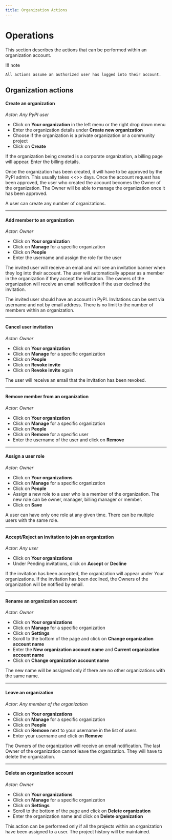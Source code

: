 ```yaml
---
title: Organization Actions
---
```


# Operations
This section describes the actions that can be performed
within an organization account.

!!! note

    All actions assume an authorized user has logged into their account.

## Organization actions

#### Create an organization

*Actor: Any PyPI user*

* Click on **Your organization** in the left menu or the right drop down menu
* Enter the organization details under **Create new organization**
* Choose if the organization is a private organization or a community project
* Click on **Create**

If the organization being created is a corporate organization,
a billing page will appear. Enter the billing details.

Once the organization has been created, it will have to be
approved by the PyPI admin.
This usually takes <<>> days.
Once the account request has been approved,
the user who created the account becomes the Owner of the organization.
The Owner will be able to manage the organization once it has been approved.

A user can create any number of organizations.

---

#### Add member to an organization

*Actor: Owner*

* Click on **Your organizatio**n
* Click on **Manage** for a specific organization
* Click on **People**
* Enter the username and assign the role for the user

The invited user will receive an email and will see an invitation
banner when they log into their account. The user will automatically
appear as a member in the organization if they accept the invitation.
The owners of the organization will receive an email notification
if the user declined the invitation.

The invited user should have an account in PyPI.
Invitations can be sent via username and not by email address.
There is no limit to the number of members within an organization.

---

#### Cancel user invitation

*Actor: Owner*

* Click on **Your organization**
* Click on **Manage** for a specific organization
* Click on **People**
* Click on **Revoke invite**
* Click on **Revoke invite** again

The user will receive an email that the invitation has been revoked.

---

#### Remove member from an organization
*Actor: Owner*

* Click on **Your organization**
* Click on **Manage** for a specific organization
* Click on **People**
* Click on **Remove** for a specific user
* Enter the username of the user and click on **Remove**

---

#### Assign a user role

*Actor: Owner*

* Click on **Your organizations**
* Click on **Manage** for a specific organization
* Click on **People**
* Assign a new role to a user who is a member of the organization.
The new role can be owner, manager, billing manager or member.
* Click on **Save**

A user can have only one role at any given time.
There can be multiple users with the same role.

---

#### Accept/Reject an invitation to join an organization

*Actor: Any user*

* Click on **Your organizations**
* Under Pending invitations, click on **Accept** or **Decline**

If the invitation has been accepted,
the organization will appear under Your organizations.
If the invitation has been declined, the Owners of the organization
will be notified by email.

---

#### Rename an organization account

*Actor: Owner*

* Click on **Your organizations**
* Click on **Manage** for a specific organization
* Click on **Settings**
* Scroll to the bottom of the page and click on
**Change organization account name**
* Enter the **New organization account name** and
**Current organization account name**
* Click on **Change organization account name**

The new name will be assigned only if there are no
other organizations with the same name.

---

#### Leave an organization

*Actor: Any member of the organization*

* Click on **Your organizations**
* Click on **Manage** for a specific organization
* Click on **People**
* Click on **Remove** next to your username in the list of users
* Enter your username and click on **Remove**

The Owners of the organization will receive an email notification.
The last Owner of the organization cannot leave the organization.
They will have to delete the organization.

---

#### Delete an organization account

*Actor: Owner*

* Click on **Your organizations**
* Click on **Manage** for a specific organization
* Click on **Settings**
* Scroll to the bottom of the page and click on **Delete organization**
* Enter the organization name and click on **Delete organization**

This action can be performed only if all the projects within an organization
have been assigned to a user.
The project history will be maintained.

